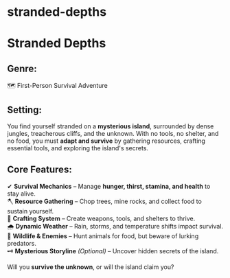 # stranded-depths
# **Stranded Depths**

## **Genre:**  
🗺️ First-Person Survival Adventure  

## **Setting:**  
You find yourself stranded on a **mysterious island**, surrounded by dense jungles, treacherous cliffs, and the unknown. With no tools, no shelter, and no food, you must **adapt and survive** by gathering resources, crafting essential tools, and exploring the island's secrets.  

## **Core Features:**  
✔ **Survival Mechanics** – Manage **hunger, thirst, stamina, and health** to stay alive.  
🪓 **Resource Gathering** – Chop trees, mine rocks, and collect food to sustain yourself.  
🔨 **Crafting System** – Create weapons, tools, and shelters to thrive.  
🌧 **Dynamic Weather** – Rain, storms, and temperature shifts impact survival.  
🐺 **Wildlife & Enemies** – Hunt animals for food, but beware of lurking predators.  
🗝 **Mysterious Storyline** *(Optional)* – Uncover hidden secrets of the island.  

Will you **survive the unknown**, or will the island claim you?  
